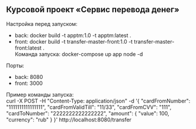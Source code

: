 ## Курсовой проект «Сервис перевода денег»

Настройка перед запуском: <br>
- back: docker build -t apptm:1.0 -t apptm:latest . <br>
- front: docker build -t transfer-master-front:1.0 -t transfer-master-front:latest . <br>
Команда запуска: docker-compose up app node -d <br>

Порты:
- back: 8080
- front: 3000 <br>

Пример команды запуска: <br>
curl -X POST -H "Content-Type: application/json" -d '{
    "cardFromNumber": "1111111111111111",
    "cardFromValidTill": "11/33",
    "cardFromCVV": "111",
    "cardToNumber": "2222222222222222",
    "amount": {
        "value": 100,
        "currency": "rub"
    }
}' http://localhost:8080/transfer
